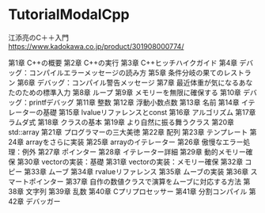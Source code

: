 # TutorialModalCpp
江添亮のC＋＋入門  
https://www.kadokawa.co.jp/product/301908000774/  
  
  
第1章 C++の概要
第2章 C++の実行
第3章 C++ヒッチハイクガイド
第4章 デバッグ：コンパイルエラーメッセージの読み方
第5章 条件分岐の果てのレストラン
第6章 デバッグ：コンパイル警告メッセージ
第7章 最近体重が気になるあなたのための標準入力
第8章 ループ
第9章 メモリーを無限に確保する
第10章 デバッグ：printfデバッグ
第11章 整数
第12章 浮動小数点数
第13章 名前
第14章 イテレーターの基礎
第15章 lvalueリファレンスとconst
第16章 アルゴリズム
第17章 ラムダ式
第18章 クラスの基本
第19章 より自然に振る舞うクラス
第20章 std::array
第21章 プログラマーの三大美徳
第22章 配列
第23章 テンプレート
第24章 arrayをさらに実装
第25章 arrayのイテレーター
第26章 傲慢なエラー処理：例外
第27章 ポインター
第28章 イテレーター詳細
第29章 動的メモリー確保
第30章 vectorの実装：基礎
第31章 vectorの実装：メモリー確保
第32章 コピー
第33章 ムーブ
第34章 rvalueリファレンス
第35章 ムーブの実装
第36章 スマートポインター
第37章 自作の数値クラスで演算をムーブに対応する方法
第38章 文字列
第39章 乱数
第40章 Cプリプロセッサー
第41章 分割コンパイル
第42章 デバッガー
